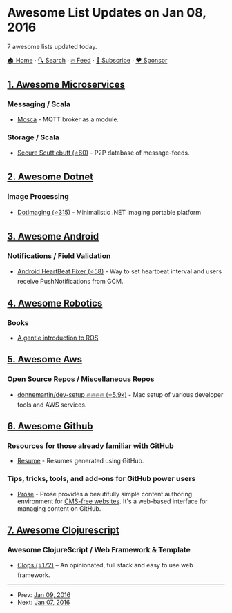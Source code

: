 # Awesome List Updates on Jan 08, 2016

7 awesome lists updated today.

[🏠 Home](/README.md) · [🔍 Search](https://www.trackawesomelist.com/search/) · [🔥 Feed](https://www.trackawesomelist.com/rss.xml) · [📮 Subscribe](https://trackawesomelist.us17.list-manage.com/subscribe?u=d2f0117aa829c83a63ec63c2f&id=36a103854c) · [❤️  Sponsor](https://github.com/sponsors/theowenyoung)



## [1. Awesome Microservices](/content/mfornos/awesome-microservices/README.md)

### Messaging / Scala

*   [Mosca](http://www.mosca.io/) - MQTT broker as a module.

### Storage / Scala

*   [Secure Scuttlebutt (⭐60)](https://github.com/ssbc/docs) - P2P database of message-feeds.

## [2. Awesome Dotnet](/content/quozd/awesome-dotnet/README.md)

### Image Processing

*   [DotImaging (⭐315)](https://github.com/dajuric/dot-imaging) - Minimalistic .NET imaging portable platform

## [3. Awesome Android](/content/JStumpp/awesome-android/README.md)

### Notifications / Field Validation

*   [Android HeartBeat Fixer (⭐58)](https://github.com/joaopedronardari/AndroidHeartBeatFixer) - Way to set heartbeat interval and users receive PushNotifications from GCM.

## [4. Awesome Robotics](/content/kiloreux/awesome-robotics/README.md)

### Books

*   [A gentle introduction to ROS](https://cse.sc.edu/\~jokane/agitr/agitr-letter.pdf)

## [5. Awesome Aws](/content/donnemartin/awesome-aws/README.md)

### Open Source Repos / Miscellaneous Repos

*   [donnemartin/dev-setup :fire::fire::fire::fire: (⭐5.9k)](https://github.com/donnemartin/dev-setup) - Mac setup of various developer tools and AWS services.

## [6. Awesome Github](/content/phillipadsmith/awesome-github/README.md)

### Resources for those already familiar with GitHub

*   [Resume](http://resume.github.io/) - Resumes generated using GitHub.

### Tips, tricks, tools, and add-ons for GitHub power users

*   [Prose](http://prose.io/#about) - Prose provides a beautifully simple content authoring environment for [CMS-free websites](https://developmentseed.org/blog/2012/07/27/build-cms-free-websites/). It's a web-based interface for managing content on GitHub.

## [7. Awesome Clojurescript](/content/hantuzun/awesome-clojurescript/README.md)

### Awesome ClojureScript / Web Framework & Template

*   [Clops (⭐172)](https://github.com/sveri/closp) – An opinionated, full stack and easy to use web framework.

---

- Prev: [Jan 09, 2016](/content/2016/01/09/README.md)
- Next: [Jan 07, 2016](/content/2016/01/07/README.md)